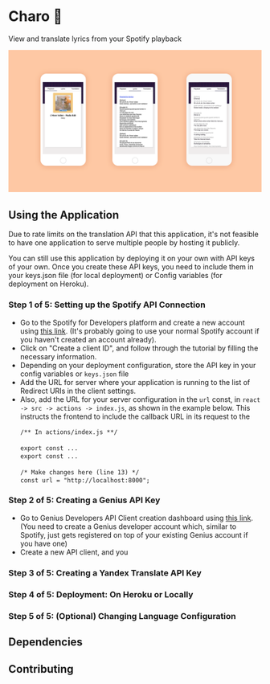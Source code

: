 # Charo :vhs:
View and translate lyrics from your Spotify playback

![The Charo Application](./docs/assets/charo.png)

## Using the Application

Due to rate limits on the translation API that this application, it's not feasible to have one application to serve multiple people by hosting it publicly.

You can still use this application by deploying it on your own with API keys of your own. Once you create these API keys, you need to include them in your keys.json file (for local deployment) or Config variables (for deployment on Heroku). 

### Step 1 of 5: Setting up the Spotify API Connection
- Go to the Spotify for Developers platform and create a new account using [this link](https://developer.spotify.com/dashboard/#). (It's probably going to use your normal Spotify account if you haven't created an account already).
- Click on "Create a client ID", and follow through the tutorial by filling the necessary information.
- Depending on your deployment configuration, store the API key in your config variables or ``keys.json`` file
- Add the URL for server where your application is running to the list of Redirect URIs in the client settings.
- Also, add the URL for your server configuration in the ``url`` const, in `` react -> src -> actions -> index.js ``, as shown in the example below. This instructs the frontend to include the callback URL in its request to the 
    ```` 
    /** In actions/index.js **/
    
    export const ...
    export const ...

    /* Make changes here (line 13) */
    const url = "http://localhost:8000";

    ````

### Step 2 of 5: Creating a Genius API Key
- Go to Genius Developers API Client creation dashboard using [this link](https://genius.com/api-clients). (You need to create a Genius developer account which, similar to Spotify, just gets registered on top of your existing Genius account if you have one)
- Create a new API client, and you 

### Step 3 of 5: Creating a Yandex Translate API Key

### Step 4 of 5: Deployment: On Heroku or Locally

### Step 5 of 5: (Optional) Changing Language Configuration

## Dependencies

## Contributing
